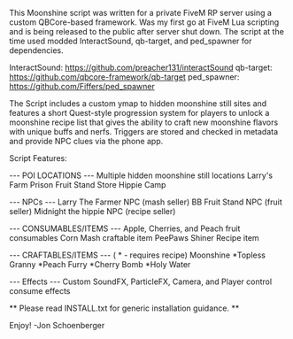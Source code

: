 This Moonshine script was written for a private FiveM RP server using a custom QBCore-based framework.
Was my first go at FiveM Lua scripting and is being released to the public after server shut down.
The script at the time used modded InteractSound, qb-target, and ped_spawner for dependencies.  

InteractSound: https://github.com/preacher131/interactSound
qb-target: https://github.com/qbcore-framework/qb-target
ped_spawner: https://github.com/Fiffers/ped_spawner

The Script includes a custom ymap to hidden moonshine still sites and features a short Quest-style 
progression system for players to unlock a moonshine recipe list that gives the ability to craft
new moonshine flavors with unique buffs and nerfs. Triggers are stored and checked in metadata and 
provide NPC clues via the phone app. 

Script Features:

--- POI LOCATIONS ---
Multiple hidden moonshine still locations
Larry's Farm
Prison Fruit Stand Store
Hippie Camp

--- NPCs ---
Larry The Farmer NPC (mash seller)
BB Fruit Stand NPC (fruit seller)
Midnight the hippie NPC (recipe seller)

--- CONSUMABLES/ITEMS ---
Apple, Cherries, and Peach fruit consumables
Corn Mash craftable item
PeePaws Shiner Recipe item

--- CRAFTABLES/ITEMS --- ( * - requires recipe)
Moonshine 
*Topless Granny 
*Peach Furry 
*Cherry Bomb 
*Holy Water  

--- Effects ---
Custom SoundFX, ParticleFX, Camera, and Player control consume effects

** Please read INSTALL.txt for generic installation guidance. **

Enjoy! -Jon Schoenberger
